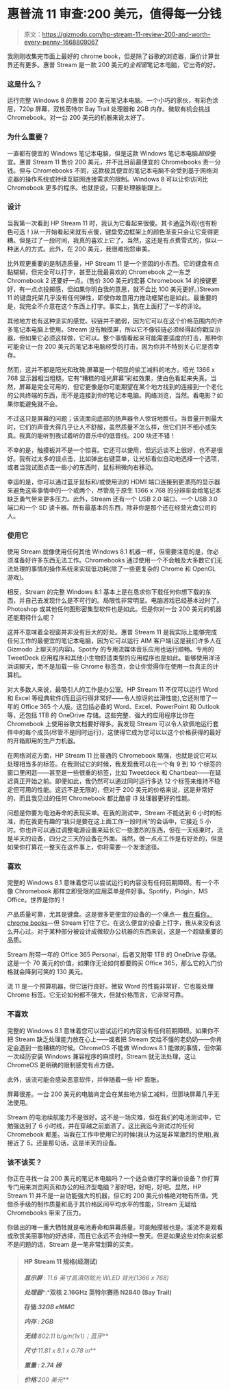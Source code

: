 # 惠普流 11 审查:200 美元，值得每一分钱

> 原文：<https://gizmodo.com/hp-stream-11-review-200-and-worth-every-penny-1668809067>

我刚刚收集完市面上最好的 chrome book，但是除了谷歌的浏览器，廉价计算世界还有更多。惠普 Stream 是一款 200 美元的*全视窗*笔记本电脑，它出奇的好。



### 这是什么？

运行完整 Windows 8 的惠普 200 美元笔记本电脑。一个小巧的家伙，有彩色涂层，720p 屏幕，双核英特尔 Bay Trail 处理器和 2GB 内存。微软有机会挑战 Chromebook。对一台 200 美元的机器来说太好了。

### 为什么重要？

一直都有便宜的 Windows 笔记本电脑，但是这款 Windows 笔记本电脑*超级*便宜。惠普 Stream 11 售价 200 美元，并不比目前最便宜的 Chromebooks 贵一分钱。但与 Chromebooks 不同，这款极其便宜的笔记本电脑不会受到基于网络浏览器的操作系统或持续互联网连接需求的限制。Windows 8 可以让你访问比 Chromebook 更多的程序。也就是说，只要处理器能跟上。

### 设计

当我第一次看到 HP Stream 11 时，我认为它看起来很傻。其卡通蓝外观(也有粉色可选！)从一开始看起来就有点傻，键盘旁边框架上的颜色渐变只会让它变得更糟。但是过了一段时间，我真的喜欢上它了。当然，这还是有点费雪式的，但以一种迷人的方式。此外，在 200 美元，我很难抱怨审美。

比外观更重要的是制造质量，HP Stream 11 是一个坚固的小东西。它的键盘有点黏糊糊，但完全可以打字，甚至比我最喜欢的 Chromebook 之一东芝 Chromebook 2 还要好一点。(售价 300 美元的宏碁 Chromebook 14 的按键更好，有一点点投掷感，但如果你明白我的意思，就不会比 100 美元更好。)Stream 11 的键盘托架几乎没有任何弹性，即使你故意用力推动框架也是如此。最重要的是，我完全不介意在这个东西上打字。事实上，我在上面打了一半的评论。

其他地方也有这种坚实的感觉。铰链并不脆弱，因为它可以在这个价格范围内的许多笔记本电脑上使用。Stream 没有触摸屏，所以它不像铰链必须经得起你戳显示器，但如果它必须这样做，它可以。整个事情看起来可能需要适度的打击，那种你可能会让一台 200 美元的笔记本电脑经受的打击，因为你并不特别关心它是否幸存。

然而，这并不都是阳光和玫瑰:屏幕是一个明显的偷工减料的地方。哑光 1366 x 768 显示器相当粗糙。它有“糟糕的哑光屏幕”彩虹效果，使白色看起来失真。当然，屏幕是完全可用的，但它更像是你可能期望在某个地方找到的连接到一个老化的公共终端的东西，而不是连接到你的笔记本电脑。网络浏览，当然。看电影？如果你能避免就不会。

不过这只是屏幕的问题；该流面向底部的扬声器令人惊讶地胜任。当音量开到最大时，它们的声音大得几乎让人不舒服，虽然质量不怎么样，但它们并不细小或失真。我真的能听到我试着听的音乐中的低音线。200 块还不错！

不幸的是，触摸板并不是一个惊喜。它还可以使用，但远远谈不上很好，也不是很好。我有过太多的误点击，比如弹出右键菜单，让光标看似自动地选择一个选项，或者当我试图点击一些小的东西时，鼠标稍微向右移动。

幸运的是，你可以通过蓝牙鼠标和/或使用流的 HDMI 端口连接到更漂亮的显示器来避免这些事情中的一个或两个，尽管高于原生 1366 x 768 的分辨率会给笔记本缺乏勇气带来更多压力。此外，Stream 还有一个 USB 2.0 端口、一个 USB 3.0 端口和一个 SD 读卡器。所有最基本的东西，除非你是那个还在经营光盘公司的人。

### 使用它

使用 Stream 就像使用任何其他 Windows 8.1 机器一样，但需要注意的是，你必须准备好许多东西无法工作。Chromebooks 通过使用一个不会触及大多数它们无法处理的事情的操作系统来实现低功耗(除了一些更复杂的 Chrome 和 OpenGL 游戏)。

相反，Stream 的完整 Windows 8.1 基本上是在恳求你下载任何你想下载的东西，并自己去发现什么是不可行的。局限性非常明显。电脑游戏已经基本过时了。Photoshop 或其他任何图形密集型软件也是如此。但是你对一台 200 美元的机器还能期待什么呢？

这并不意味着全视窗并非没有巨大的好处。惠普 Stream 11 是我实际上能够完成任何工作的最便宜的笔记本电脑，因为它可以运行 AIM 客户端(这是我们许多人在 Gizmodo 上聊天的内容)。Spotify 的专用流媒体音乐应用也运行顺畅。专用的 TweetDeck 应用程序和其他小生物舒适类型的应用程序也是如此。能够使用洋泾浜语聊天，而不是加载一些 Chrome 标签页，会让你觉得你在使用一台真正的计算机。

对大多数人来说，最吸引人的工作是办公室。HP Stream 11 不仅可以运行 Word 和 Excel 等经典软件(而且运行得非常好——令人惊讶的丝滑性能),它还附带了一年的 Office 365 个人版。这包括必备的 Word、Excel、PowerPoint 和 Outlook 等，还包括 1TB 的 OneDrive 存储。这些完整、强大的应用程序比你在 Chromebook 上使用谷歌文档要好得多。我发现 Stream 可以令人钦佩地运行套件中的每个成员(尽管不是同时运行)，这使得它成为您可以以这个价格获得的最好的开箱即用的生产力机器。

在网络浏览方面，HP Stream 11 比普通的 Chromebook 略强，也就是说它可以处理相当多的标签。在我测试它的时候，我发现我可以在一个有 9 到 10 个标签的窗口里闲逛——甚至是一些很重的标签，比如 Tweetdeck 和 Chartbeat——在延迟真正开始之前。即便如此，我仍然可以通过同时运行多达 12 个标签来维持不稳定但可用的性能。这远不是无限的，但对于 200 美元的价格来说，这是非常好的，而且我见过的任何 Chromebook 都比酷睿 i3 处理器更好的性能。

问题是你要为电池寿命的表现买单。在我的测试中，Stream 不能达到 6 小时的标准，而在我更有趣的“我只是要在这上面工作一段时间”的会话中，它接近 5 小时。你也许可以通过调整电源设置来延长它一些激烈的东西，但在一天结束时，流是半天的设备，四分之三天的设备在外面。当然，做一点点工作是有好处的，但是如果你打算花一整天在这件事上，你将需要一个发泄途径。

### 喜欢

完整的 Windows 8.1 意味着您可以尝试运行的内容没有任何前期障碍。有一个不像 Chromebook 那样立即受限的应用菜单是件好事。Spotify，Pidgin，MS Office。世界是你的！

产品质量可靠，尤其是键盘。这是很多更便宜的设备的一个痛点— [我在看你，chrome books](https://gizmodo.com/the-best-chromebook-for-every-need-1663404547)—但 Stream 钉住了它。在这么便宜的设备上打字，我从来没有这么开心过。对于某种部分被设计成微软办公机器的东西来说，这是一个超级重要的品质。

Stream 附带一年的 Office 365 Personal，后者又附带 1TB 的 OneDrive 存储。这是一个 70 美元的价值，如果你无论如何都要购买 Office 365，那么它的入门价格就会降到可笑的 130 美元。

流 11 是一个预算机器，但它运行良好。微软 Word 的性能非常好，它也能处理 Chrome 标签。它无论如何都不强大，但就价格而言，它非常可靠。

### 不喜欢

完整的 Windows 8.1 意味着您可以尝试运行的内容没有任何前期障碍。如果你不把 Stream 缺乏处理能力放在心上——或者把 Stream 交给不懂的老奶奶——你肯定会遇到一些糟糕的时候。ChromeOS 不能做 Windows 8.1 能做的事情，但你第一次经历安装 Windows 兼容程序的麻烦时，Stream 就无法处理，这让 ChromeOS 更明确的限制感觉有点方便。

此外，该流可能会感染恶意软件，并伴随着一些 HP 膨胀。

屏幕很差。一台 200 美元的电脑肯定会在某些地方偷工减料，但那块屏幕几乎无法使用。

Stream 的电池续航能力不是很好。这不是一场灾难，但在我们的电池测试中，它勉强达到了 6 小时线，并在穿越之前崩溃了。这比我迄今测试过的任何 Chromebook 都差。当我在工作中使用它的时候(我认为这是非常激烈的使用),我接近了 5。还是那句话，这是半天的设备。

### 该不该买？

你正在寻找一台 200 美元的笔记本电脑吗？一个适合做打字的廉价设备？你打算专门用来浏览网页和办公的经济型电脑？那好吧，好吧，好吧。显然，HP Stream 11 并不是一台功能强大的机器，但它的 200 美元价格绝对物有所值。凭借杀手级的制作质量和高于其价格区间平均水平的性能，Stream 无疑给 Chromebooks 带来了压力。

你做出的唯一重大牺牲就是电池寿命和屏幕质量。可能触摸板也是。溪流不是观看或欣赏美丽事物的好选择，而且它永远不会持续一整天。但是如果这些对你来说都不是问题的话，Stream 是一笔非常划算的买卖。

> #### HP Stream 11 规格(经测试)
> 
> ***显示屏*** *: 11.6 英寸高清防眩光 WLED 背光(1366 x 768)*
> 
> ***处理器****:***双核 2.16GHz 英特尔赛扬 N2840 (Bay Trail)**
> 
> ****存储****:***32GB eMMC***
> 
> *****内存*** *: 2GB***
> 
> *****无线****:802.11 b/g/n(1x1)；蓝牙***
> 
> *****尺寸****:11.81 x 8.1 x 0.78 in***
> 
> *****重量*** *: 2.74 磅***

> *****价格****:200 美元***